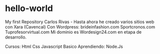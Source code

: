 # hello-world
My first Repository
Carlos Rivas - 
Hasta ahora he creado varios sitios web con Xara (Cavencal)
Con Wordpress: brideinfashion.com
Sportcronos.com
Tuprofesorvirtual.com
Mi dominio es Wordesign24.com en etapa de desarrollo.

Cursos: Html
        Css
        Javascript Basico
Aprendiendo:
        Node.Js
